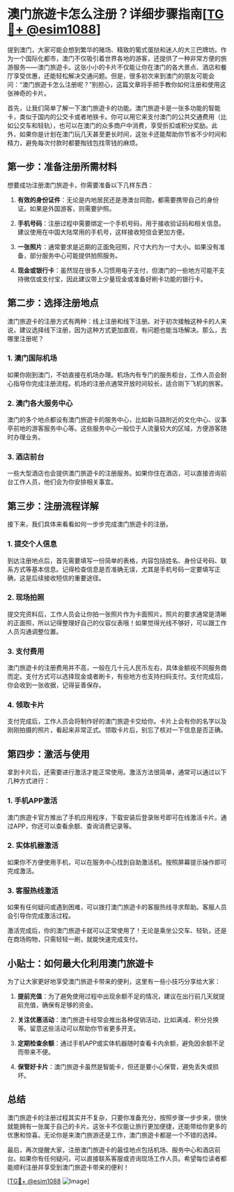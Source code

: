 # 澳门旅遊卡怎么注册？详细步骤指南[[TG💪+ @esim1088](https://t.me/s/esim1088)]

提到澳门，大家可能会想到繁华的赌场、精致的葡式蛋挞和迷人的大三巴牌坊。作为一个国际化都市，澳门不仅吸引着世界各地的游客，还提供了一种非常方便的旅游服务——澳门旅遊卡。这张小小的卡片不仅能让你在澳门的各大景点、酒店和餐厅享受优惠，还能轻松解决交通问题。但是，很多初次来到澳门的朋友可能会问：“澳门旅遊卡怎么注册呢？”别担心，这篇文章将手把手教你如何注册和使用这张神奇的卡片。

首先，让我们简单了解一下澳门旅遊卡的功能。澳门旅遊卡是一张多功能的智能卡，类似于国内的公交卡或者地铁卡。你可以用它来支付澳门的公共交通费用（比如公交车和轻轨），也可以在澳门的众多商户中消费，享受折扣或积分奖励。此外，如果你是计划在澳门玩几天甚至更长时间，这张卡还能帮助你节省不少时间和精力，避免每次付款时都要掏钱包找零钱的麻烦。

## 第一步：准备注册所需材料

想要成功注册澳门旅遊卡，你需要准备以下几样东西：

1. **有效的身份证件**：无论是内地居民还是港澳台同胞，都需要携带自己的身份证。如果是外国游客，则需要护照。
   
2. **手机号码**：注册过程中需要绑定一个手机号码，用于接收验证码和相关信息。建议使用在中国大陆常用的手机号，这样接收短信会更加方便。

3. **一张照片**：通常要求是近期的正面免冠照，尺寸大约为一寸大小。如果没有准备，部分服务中心可能提供拍照服务。

4. **现金或银行卡**：虽然现在很多人习惯用电子支付，但澳门的一些地方可能不支持微信或支付宝，因此建议带上少量现金或准备好刷卡功能的银行卡。

## 第二步：选择注册地点

澳门旅遊卡的注册方式有两种：线上注册和线下注册。对于初次接触这种卡的人来说，建议选择线下注册，因为这种方式更加直观，有问题也能当场解决。那么，去哪里注册呢？

### 1. 澳门国际机场

如果你刚到澳门，不妨直接在机场办理。机场内有专门的服务柜台，工作人员会耐心指导你完成注册流程。机场的注册点通常开放时间较长，适合刚下飞机的旅客。

### 2. 澳门各大服务中心

澳门的多个地点都设有澳门旅遊卡的服务中心，比如新马路附近的文化中心、议事亭前地的游客服务中心等。这些服务中心一般位于人流量较大的区域，方便游客随时办理业务。

### 3. 酒店前台

一些大型酒店也会提供澳门旅遊卡的注册服务。如果你住在酒店，可以直接咨询前台工作人员，他们会为你安排相关事宜。

## 第三步：注册流程详解

接下来，我们具体来看看如何一步步完成澳门旅遊卡的注册。

### 1. 提交个人信息

到达注册地点后，首先需要填写一份简单的表格，内容包括姓名、身份证号码、联系方式等基本信息。记得检查信息是否准确无误，尤其是手机号码一定要填写正确，这是后续接收短信的重要途径。

### 2. 现场拍照

提交完资料后，工作人员会让你拍一张照片作为卡面照片。照片的要求通常是清晰的正面照，所以记得整理好自己的仪容仪表哦！如果觉得光线不够好，可以跟工作人员沟通调整位置。

### 3. 支付费用

澳门旅遊卡的注册费用并不高，一般在几十元人民币左右，具体金额视不同服务商而定。支付方式可以选择现金或者刷卡，有些地方也支持扫码支付。支付完成后，你会收到一张收据，记得妥善保存。

### 4. 领取卡片

支付完成后，工作人员会将制作好的澳门旅遊卡交给你。卡片上会有你的名字以及刚刚拍摄的照片，看起来非常正式。领取卡片后，别忘了核对一下信息是否正确。

## 第四步：激活与使用

拿到卡片后，还需要进行激活才能正常使用。激活方法很简单，通常可以通过以下几种方式进行：

### 1. 手机APP激活

澳门旅遊卡官方推出了手机应用程序，下载安装后登录账号即可在线激活卡片。通过APP，你还可以查看余额、查询消费记录等。

### 2. 实体机器激活

如果你不方便使用手机，可以在服务中心找到自助激活机。按照屏幕提示操作即可完成激活。

### 3. 客服热线激活

如果有任何疑问或遇到困难，可以拨打澳门旅遊卡的客服热线寻求帮助。客服人员会引导你完成激活过程。

激活完成后，你的澳门旅遊卡就可以正常使用了！无论是乘坐公交车、轻轨，还是在商场购物，只需轻轻一刷，就能快速完成支付。

## 小贴士：如何最大化利用澳门旅遊卡

为了让大家更好地享受澳门旅遊卡带来的便利，这里有一些小技巧分享给大家：

1. **提前充值**：为了避免使用过程中出现余额不足的情况，建议在出行前几天就提前充值，确保有足够的资金。

2. **关注优惠活动**：澳门旅遊卡经常会推出各种促销活动，比如满减、积分兑换等。留意这些活动可以帮助你节省更多开支。

3. **定期检查余额**：通过手机APP或实体机器随时查看卡内余额，避免因余额不足而带来不便。

4. **保管好卡片**：澳门旅遊卡虽然是智能卡，但还是要小心保管，避免丢失或损坏。

## 总结

澳门旅遊卡的注册过程其实并不复杂，只要你准备充分，按照步骤一步步来，很快就能拥有一张属于自己的卡片。这张卡不仅能让旅行更加便捷，还能带给你更多的优惠和惊喜。无论你是来澳门旅游还是工作，澳门旅遊卡都是一个不错的选择。

最后，再次提醒大家，注册澳门旅遊卡的最佳地点包括机场、服务中心和酒店前台。如果你有任何疑问，可以直接联系客服或咨询现场工作人员。希望每位读者都能顺利注册并享受到澳门旅遊卡带来的便利！

[[TG💪+ @esim1088](https://t.me/s/esim1088) ![Image](https://i.postimg.cc/4NQfJmqS/Snipaste-2025-05-13-00-14-12.png)]